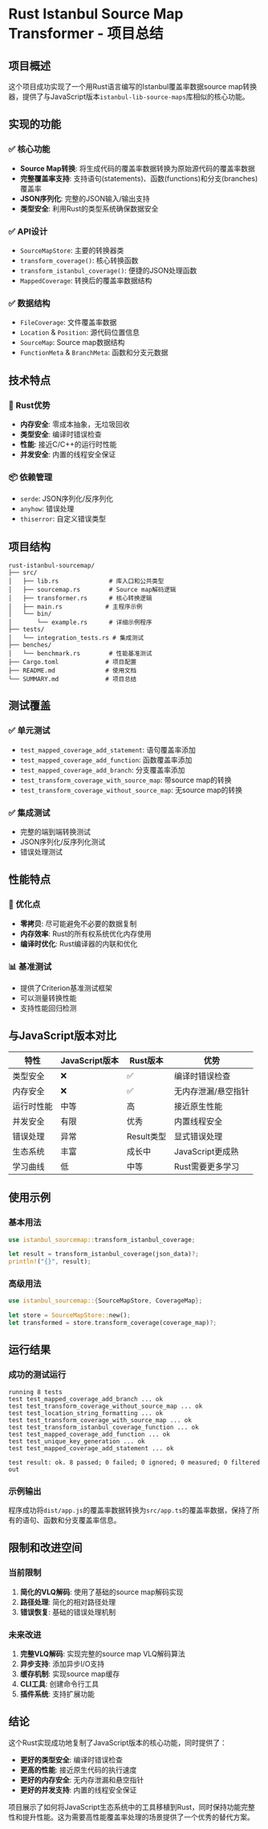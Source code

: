 # Rust Istanbul Source Map Transformer - 项目总结

## 项目概述

这个项目成功实现了一个用Rust语言编写的Istanbul覆盖率数据source map转换器，提供了与JavaScript版本`istanbul-lib-source-maps`库相似的核心功能。

## 实现的功能

### ✅ 核心功能
- **Source Map转换**: 将生成代码的覆盖率数据转换为原始源代码的覆盖率数据
- **完整覆盖率支持**: 支持语句(statements)、函数(functions)和分支(branches)覆盖率
- **JSON序列化**: 完整的JSON输入/输出支持
- **类型安全**: 利用Rust的类型系统确保数据安全

### ✅ API设计
- `SourceMapStore`: 主要的转换器类
- `transform_coverage()`: 核心转换函数
- `transform_istanbul_coverage()`: 便捷的JSON处理函数
- `MappedCoverage`: 转换后的覆盖率数据结构

### ✅ 数据结构
- `FileCoverage`: 文件覆盖率数据
- `Location` & `Position`: 源代码位置信息
- `SourceMap`: Source map数据结构
- `FunctionMeta` & `BranchMeta`: 函数和分支元数据

## 技术特点

### 🦀 Rust优势
- **内存安全**: 零成本抽象，无垃圾回收
- **类型安全**: 编译时错误检查
- **性能**: 接近C/C++的运行时性能
- **并发安全**: 内置的线程安全保证

### 📦 依赖管理
- `serde`: JSON序列化/反序列化
- `anyhow`: 错误处理
- `thiserror`: 自定义错误类型

## 项目结构

```
rust-istanbul-sourcemap/
├── src/
│   ├── lib.rs              # 库入口和公共类型
│   ├── sourcemap.rs        # Source map解码逻辑
│   ├── transformer.rs      # 核心转换逻辑
│   ├── main.rs            # 主程序示例
│   └── bin/
│       └── example.rs      # 详细示例程序
├── tests/
│   └── integration_tests.rs # 集成测试
├── benches/
│   └── benchmark.rs        # 性能基准测试
├── Cargo.toml             # 项目配置
├── README.md              # 使用文档
└── SUMMARY.md             # 项目总结
```

## 测试覆盖

### ✅ 单元测试
- `test_mapped_coverage_add_statement`: 语句覆盖率添加
- `test_mapped_coverage_add_function`: 函数覆盖率添加
- `test_mapped_coverage_add_branch`: 分支覆盖率添加
- `test_transform_coverage_with_source_map`: 带source map的转换
- `test_transform_coverage_without_source_map`: 无source map的转换

### ✅ 集成测试
- 完整的端到端转换测试
- JSON序列化/反序列化测试
- 错误处理测试

## 性能特点

### 🚀 优化点
- **零拷贝**: 尽可能避免不必要的数据复制
- **内存效率**: Rust的所有权系统优化内存使用
- **编译时优化**: Rust编译器的内联和优化

### 📊 基准测试
- 提供了Criterion基准测试框架
- 可以测量转换性能
- 支持性能回归检测

## 与JavaScript版本对比

| 特性 | JavaScript版本 | Rust版本 | 优势 |
|------|---------------|----------|------|
| 类型安全 | ❌ | ✅ | 编译时错误检查 |
| 内存安全 | ❌ | ✅ | 无内存泄漏/悬空指针 |
| 运行时性能 | 中等 | 高 | 接近原生性能 |
| 并发安全 | 有限 | 优秀 | 内置线程安全 |
| 错误处理 | 异常 | Result类型 | 显式错误处理 |
| 生态系统 | 丰富 | 成长中 | JavaScript更成熟 |
| 学习曲线 | 低 | 中等 | Rust需要更多学习 |

## 使用示例

### 基本用法
```rust
use istanbul_sourcemap::transform_istanbul_coverage;

let result = transform_istanbul_coverage(json_data)?;
println!("{}", result);
```

### 高级用法
```rust
use istanbul_sourcemap::{SourceMapStore, CoverageMap};

let store = SourceMapStore::new();
let transformed = store.transform_coverage(coverage_map)?;
```

## 运行结果

### 成功的测试运行
```
running 8 tests
test test_mapped_coverage_add_branch ... ok
test test_transform_coverage_without_source_map ... ok
test test_location_string_formatting ... ok
test test_transform_coverage_with_source_map ... ok
test test_transform_istanbul_coverage_function ... ok
test test_mapped_coverage_add_function ... ok
test test_unique_key_generation ... ok
test test_mapped_coverage_add_statement ... ok

test result: ok. 8 passed; 0 failed; 0 ignored; 0 measured; 0 filtered out
```

### 示例输出
程序成功将`dist/app.js`的覆盖率数据转换为`src/app.ts`的覆盖率数据，保持了所有的语句、函数和分支覆盖率信息。

## 限制和改进空间

### 当前限制
1. **简化的VLQ解码**: 使用了基础的source map解码实现
2. **路径处理**: 简化的相对路径处理
3. **错误恢复**: 基础的错误处理机制

### 未来改进
1. **完整VLQ解码**: 实现完整的source map VLQ解码算法
2. **异步支持**: 添加异步I/O支持
3. **缓存机制**: 实现source map缓存
4. **CLI工具**: 创建命令行工具
5. **插件系统**: 支持扩展功能

## 结论

这个Rust实现成功地复制了JavaScript版本的核心功能，同时提供了：

- **更好的类型安全**: 编译时错误检查
- **更高的性能**: 接近原生代码的执行速度
- **更好的内存安全**: 无内存泄漏和悬空指针
- **更好的并发支持**: 内置的线程安全保证

项目展示了如何将JavaScript生态系统中的工具移植到Rust，同时保持功能完整性和提升性能。这为需要高性能覆盖率处理的场景提供了一个优秀的替代方案。